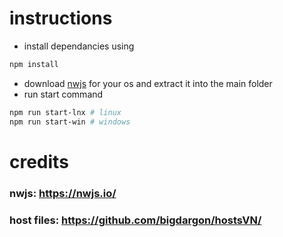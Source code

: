 # instructions
* install dependancies using
```bash
npm install
```
* download [nwjs](https://nwjs.io/) for your os and extract it into the main folder
* run start command
```bash
npm run start-lnx # linux
npm run start-win # windows
```
# credits
### nwjs: https://nwjs.io/
### host files: https://github.com/bigdargon/hostsVN/